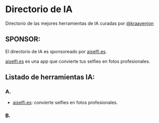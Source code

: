 # Directorio de IA

Directorio de las mejores herramientas de IA curadas por [@kraayenjon](https://github.com/kraayenjon)


## SPONSOR:
El directorio de IA es sponsoreado por [aiselfi.es](https://aiselfi.es).

[aiselfi.es](https://aiselfi.es) es una app que convierte tus selfies en fotos profesionales. 

## Listado de herramientas IA:

### A.
- [aiselfi.es](https://aiselfi.es): convierte selfies en fotos profesionales.

### B.
